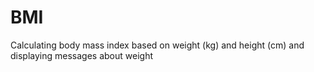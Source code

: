 # BMI
Calculating body mass index based on weight (kg) and height (cm) and displaying messages about weight
